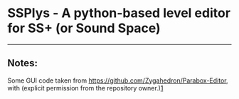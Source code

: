 # SSPlys - A python-based level editor for SS+ (or Sound Space)



---

## Notes:

Some GUI code taken from https://github.com/Zygahedron/Parabox-Editor, with (explicit permission from the repository owner.)[1]


[1]: https://i.imgur.com/7JyRsjb.png (Permission proof)